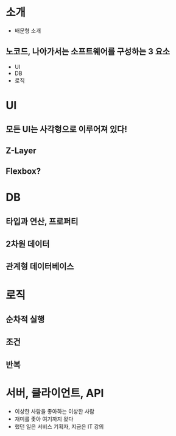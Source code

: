 
# 소개

- 배문형 소개

## 노코드, 나아가서는 소프트웨어를 구성하는 3 요소

- UI
- DB
- 로직

# UI

## 모든 UI는 사각형으로 이루어져 있다!

## Z-Layer

## Flexbox?

# DB

## 타입과 연산, 프로퍼티

## 2차원 데이터

## 관계형 데이터베이스

# 로직

## 순차적 실행

## 조건

## 반복

# 서버, 클라이언트, API





- 이상한 사람을 좋아하는 이상한 사람
- 재미를 좇아 여기까지 왔다
- 했던 일은 서비스 기획자, 지금은 IT 강의
